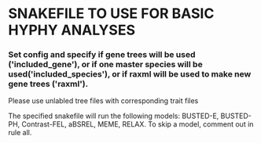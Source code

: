 # SNAKEFILE TO USE FOR BASIC HYPHY ANALYSES

### Set config and specify if gene trees will be used ('included_gene'), or if one master species will be used('included_species'), or if raxml will be used to make new gene trees ('raxml'). 
Please use unlabled tree files with corresponding trait files

The specified snakefile will run the following models: BUSTED-E, BUSTED-PH, Contrast-FEL, aBSREL, MEME, RELAX. To skip a model, comment out in rule all. 
